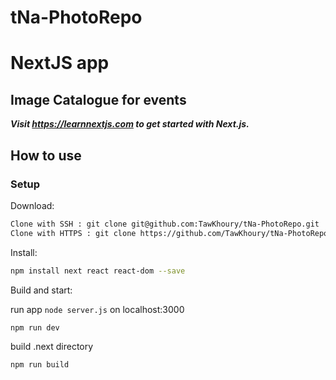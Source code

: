 # tNa-PhotoRepo

# NextJS app 

## Image Catalogue for events  

***Visit https://learnnextjs.com to get started with Next.js.***

## How to use

### Setup


Download:

```bash
Clone with SSH : git clone git@github.com:TawKhoury/tNa-PhotoRepo.git
Clone with HTTPS : git clone https://github.com/TawKhoury/tNa-PhotoRepo.git
```
Install:
```bash
npm install next react react-dom --save
```

Build and start:

run app `node server.js` on localhost:3000 
```bash
npm run dev  
```

build .next directory
```bash
npm run build
```
